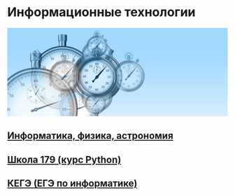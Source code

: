 # Информационные технологии

![Start](img/time-g28ecd4d16_1920-1024x410.jpg "Start")

## [Информатика, физика, астрономия](https://adjoining-approach-866.notion.site/School-4f36c7650e6941378b57e1b5bb74ee95 "Notion")

## [Школа 179 (курс Python)](https://server.179.ru/wiki/?page=Informatika/11_B "Школа179")

## [КЕГЭ (ЕГЭ по информатике)](https://xkurs.github.io/KEGE/)

<!---
xkurs/xkurs is a ✨ special ✨ repository because its `README.md` (this file) appears on your GitHub profile.
You can click the Preview link to take a look at your changes.
--->
